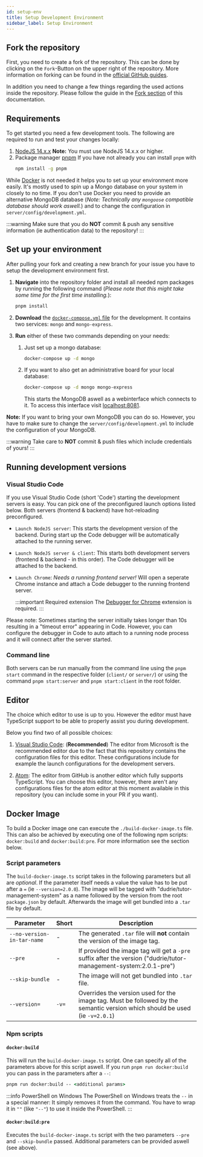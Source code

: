 ```yaml
---
id: setup-env
title: Setup Development Environment
sidebar_label: Setup Environment
---
```


## Fork the repository

First, you need to create a fork of the repository.
This can be done by clicking on the `Fork`-Button on the upper right of the repository.
More information on forking can be found in the [official GitHub guides](https://docs.github.com/en/free-pro-team@latest/github/getting-started-with-github/fork-a-repo).

In addition you need to change a few things regarding the used actions inside the repository. Please follow the guide in the [Fork section][fork-doc] of this documentation.

## Requirements

To get started you need a few development tools. The following are required to run and test your changes locally:

1. [NodeJS 14.x.x](https://nodejs.org)
   **Note:** You must use NodeJS 14.x.x or higher.
2. Package manager [pnpm](https://pnpm.js.org/en/)
   If you have not already you can install `pnpm` with
    ```cmd
    npm install -g pnpm
    ```

While [Docker](https://docs.docker.com/install/) is not needed it helps you to set up your environment more easily. It's mostly used to spin up a Mongo database on your system in closely to no time. If you don't use Docker you need to provide an alternative MongoDB database (_Note: Technically any `mongoose` compatible database should work aswell._) and to change the configuration in `server/config/development.yml`.

:::warning
Make sure that you do **NOT** commit & push any sensitive information (ie authentication data) to the repository!
:::

## Set up your environment

After pulling your fork and creating a new branch for your issue you have to setup the development environment first.

1. **Navigate** into the repository folder and install all needed npm packages by running the following command (_Please note that this might take some time for the first time installing._):

    ```sh
    pnpm install
    ```

1. **Download** the [`docker-compose.yml` file](../assets/dev/docker-compose.yml) for the development. It contains two services: `mongo` and `mongo-express`.

1. **Run** either of these two commands depending on your needs:

    1. Just set up a mongo database:

        ```sh
        docker-compose up -d mongo
        ```

    1. If you want to also get an administrative board for your local database:
        ```sh
        docker-compose up -d mongo mongo-express
        ```
        This starts the MongoDB aswell as a webinterface which connects to it. To access this interface visit [localhost:8081](localhost:8081).

**Note:** If you want to bring your own MongoDB you can do so. However, you have to make sure to change the `server/config/development.yml` to include the configuration of your MongoDB.

:::warning
Take care to **NOT** commit & push files which include credentials of yours!
:::

## Running development versions

### Visual Studio Code

If you use Visual Studio Code (short 'Code') starting the development servers is easy. You can pick one of the preconfigured launch options listed below. Both servers (frontend & backend) have hot-reloading preconfigured.

-   `Launch NodeJS server`: This starts the development version of the backend. During start up the Code debugger will be automatically attached to the running server.
-   `Launch NodeJS server & client`: This starts both development servers (frontend & backend - in this order). The Code debugger will be attached to the backend.
-   `Launch Chrome`: _Needs a running frontend server!_ Will open a seperate Chrome instance and attach a Code debugger to the running frontend server.

    :::important Required extension
    The [Debugger for Chrome](https://marketplace.visualstudio.com/items?itemName=msjsdiag.debugger-for-chrome) extension is required.
    :::

Please note: Sometimes starting the server initially takes longer than 10s resulting in a "timeout error" appearing in Code. However, you can configure the debugger in Code to auto attach to a running node process and it will connect after the server started.

### Command line

Both servers can be run manually from the command line using the `pnpm start` command in the respective folder (`client/` or `server/`) or using the command `pnpm start:server` and `pnpm start:client` in the root folder.

## Editor

The choice which editor to use is up to you. However the editor must have TypeScript support to be able to properly assist you during development.

Below you find two of all possible choices:

1. [Visual Studio Code](https://code.visualstudio.com/):
   (**Recommended**) The editor from Microsoft is the recommended editor due to the fact that this repository contains the configuration files for this editor. These configurations include for example the launch configurations for the development servers.

2. [Atom](https://atom.io/):
   The editor from GitHub is another editor which fully supports TypeScript. You can choose this editor, however, there aren't any configurations files for the atom editor at this moment available in this repository (you can include some in your PR if you want).

## Docker Image

To build a Docker image one can execute the `./build-docker-image.ts` file. This can also be achieved by executing one of the following npm scripts: `docker:build` and `docker:build:pre`. For more information see the section below.

### Script parameters

The `build-docker-image.ts` script takes in the following parameters but all are _optional_. If the parameter itself needs a value the value has to be put after a `=` (ie `--version=2.0.0`). The image will be tagged with "dudrie/tutor-management-system" as a name followed by the version from the root `package.json` by default. Afterwards the image will get bundled into a `.tar` file by default.

| Parameter                  | Short | Description                                                                                                                 |
| -------------------------- | ----- | --------------------------------------------------------------------------------------------------------------------------- |
| `--no-version-in-tar-name` | -     | The generated `.tar` file will **not** contain the version of the image tag.                                                |
| `--pre`                    | -     | If provided the image tag will get a `-pre` suffix after the version ("dudrie/tutor-management-system:2.0.1-pre")           |
| `--skip-bundle`            | -     | The image will not get bundled into `.tar` file.                                                                            |
| `--version=`               | `-v=` | Overrides the version used for the image tag. Must be followed by the semantic version which should be used (ie `-v=2.0.1`) |

### Npm scripts

#### `docker:build`

This will run the `build-docker-image.ts` script.
One can specify all of the parameters above for this script aswell.
If you run `pnpm run docker:build` you can pass in the parameters after a `--`:

```cmd
pnpm run docker:build -- <additional params>
```

:::info PowerShell on Windows
The PowerShell on Windows treats the `--` in a special manner: It simply removes it from the command.
You have to wrap it in `""` (like `"--"`) to use it inside the PowerShell.
:::

#### `docker:build:pre`

Executes the `build-docker-image.ts` script with the two parameters `--pre` and `--skip-bundle` passed.
Additional parameters can be provided aswell (see above).

[fork-doc]: ./fork

